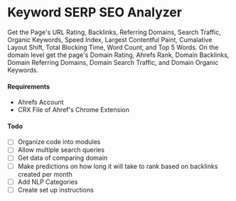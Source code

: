 # Keyword SERP SEO Analyzer
Get the Page's URL Rating, Backlinks, Referring Domains, Search Traffic, Organic Keywords, Speed Index, Largest Contentful Paint, Cumalative Layout Shift, Total Blocking Time, Word Count, and Top 5 Words. On the domain level get the page's Domain Rating, Ahrefs Rank, Domain Backlinks, Domain Referring Domains, Domain Search Traffic, and Domain Organic Keywords.

#### Requirements
* Ahrefs Account
* CRX File of Ahref's Chrome Extension

#### Todo
- [ ] Organize code into modules
- [ ] Allow multiple search queries 
- [ ] Get data of comparing domain
- [ ] Make predictions on how long it will take to rank based on backlinks created per month
- [ ] Add NLP Categories
- [ ] Create set up instructions